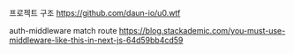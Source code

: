 프로젝트 구조
https://github.com/daun-io/u0.wtf

auth-middleware match route 
https://blog.stackademic.com/you-must-use-middleware-like-this-in-next-js-64d59bb4cd59